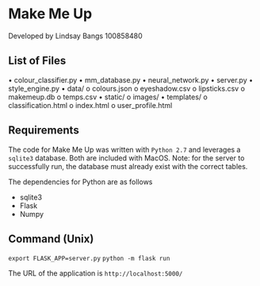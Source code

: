 # Make Me Up
Developed by Lindsay Bangs 100858480

## List of Files
•	colour_classifier.py
•	mm_database.py
•	neural_network.py
•	server.py
•	style_engine.py
•	data/
	o	colours.json
	o	eyeshadow.csv
	o	lipsticks.csv
	o	makemeup.db
	o	temps.csv
•	static/	
	o	images/
•	templates/
	o	classification.html
	o	index.html
	o	user_profile.html

## Requirements
The code for Make Me Up was written with `Python 2.7` and leverages a `sqlite3` database.  Both are included with MacOS.
Note: for the server to successfully run, the database must already exist with the correct tables.

The dependencies for Python are as follows
-	sqlite3
-	Flask
-	Numpy

## Command (Unix)
`export FLASK_APP=server.py`
`python -m flask run`

The URL of the application is
`http://localhost:5000/`
